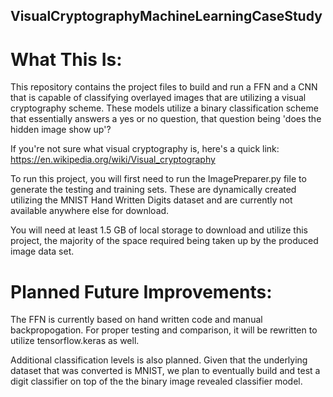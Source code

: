 ## VisualCryptographyMachineLearningCaseStudy
# What This Is:
This repository contains the project files to build and run a FFN and a CNN that is capable of classifying overlayed images that are utilizing a visual cryptography scheme. These models utilize a binary classification scheme that essentially answers a yes or no question, that question being 'does the hidden image show up'?

If you're not sure what visual cryptography is, here's a quick link: https://en.wikipedia.org/wiki/Visual_cryptography

To run this project, you will first need to run the ImagePreparer.py file to generate the testing and training sets. These are dynamically created utilizing the MNIST Hand Written Digits dataset and are currently not available anywhere else for download.

You will need at least 1.5 GB of local storage to download and utilize this project, the majority of the space required being taken up by the produced image data set.

# Planned Future Improvements: 
The FFN is currently based on hand written code and manual backpropogation. For proper testing and comparison, it will be rewritten to utilize tensorflow.keras as well.

Additional classification levels is also planned. Given that the underlying dataset that was converted is MNIST, we plan to eventually build and test a digit classifier on top of the the binary image revealed classifier model.


